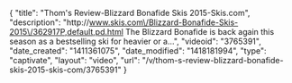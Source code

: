 {
    "title": "Thom's Review-Blizzard Bonafide Skis 2015-Skis.com",
    "description": "http:\/\/www.skis.com\/Blizzard-Bonafide-Skis-2015\/362917P,default,pd.html The Blizzard Bonafide is back again this season as a bestselling ski for heavier or a...",
    "videoid": "3765391",
    "date_created": "1411361075",
    "date_modified": "1418181994",
    "type": "captivate",
    "layout": "video",
    "url": "\/v\/thom-s-review-blizzard-bonafide-skis-2015-skis-com\/3765391"
}